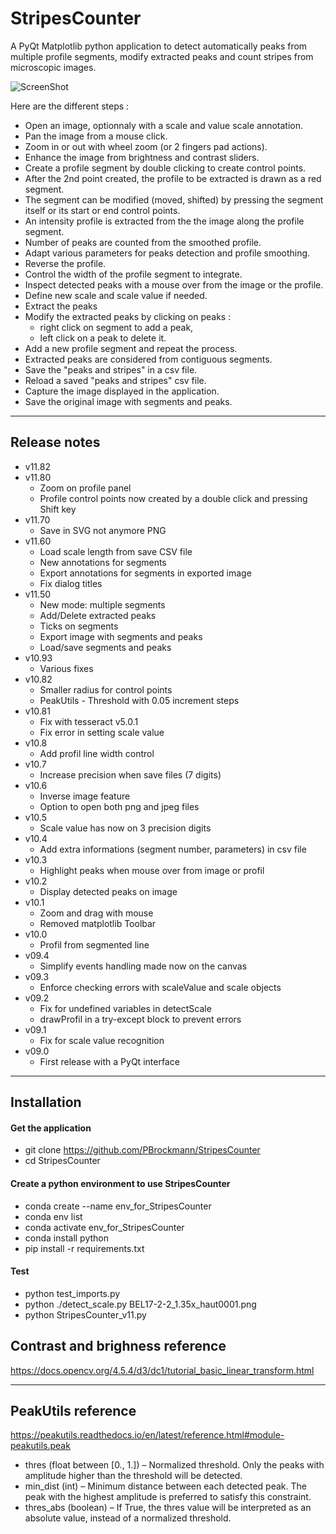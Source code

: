 # StripesCounter

A PyQt Matplotlib python application to detect automatically peaks from
multiple profile segments, modify extracted peaks and count stripes from 
microscopic images.

![ScreenShot](StripesCounter_v11.80.gif)  

Here are the different steps :

* Open an image, optionnaly with a scale and value scale annotation.
* Pan the image from a mouse click.
* Zoom in or out with wheel zoom (or 2 fingers pad actions).
* Enhance the image from brightness and contrast sliders.
* Create a profile segment by double clicking to create control points.
* After the 2nd point created, the profile to be extracted is drawn as a red segment. 
* The segment can be modified (moved, shifted) by pressing the segment itself or its start or end control points.
* An intensity profile is extracted from the the image along the profile segment.
* Number of peaks are counted from the smoothed profile.
* Adapt various parameters for peaks detection and profile smoothing.
* Reverse the profile. 
* Control the width of the profile segment to integrate. 
* Inspect detected peaks with a mouse over from the image or the profile. 
* Define new scale and scale value if needed.
* Extract the peaks
* Modify the extracted peaks by clicking on peaks :
  * right click on segment to add a peak,
  * left click on a peak to delete it.
* Add a new profile segment and repeat the process.
* Extracted peaks are considered from contiguous segments. 
* Save the "peaks and stripes" in a csv file.
* Reload a saved "peaks and stripes" csv file.
* Capture the image displayed in the application.
* Save the original image with segments and peaks.

<hr>

## Release notes

* v11.82
* v11.80
  * Zoom on profile panel
  * Profile control points now created by a double click and pressing Shift key
* v11.70
  * Save in SVG not anymore PNG
* v11.60
  * Load scale length from save CSV file
  * New annotations for segments
  * Export annotations for segments in exported image
  * Fix dialog titles
* v11.50
  * New mode: multiple segments
  * Add/Delete extracted peaks
  * Ticks on segments
  * Export image with segments and peaks
  * Load/save segments and peaks
* v10.93
  * Various fixes
* v10.82
  * Smaller radius for control points
  * PeakUtils - Threshold with 0.05 increment steps
* v10.81
  * Fix with tesseract v5.0.1
  * Fix error in setting scale value
* v10.8
  * Add profil line width control
* v10.7
  * Increase precision when save files (7 digits)
* v10.6
  * Inverse image feature
  * Option to open both png and jpeg files
* v10.5
  * Scale value has now on 3 precision digits
* v10.4
  * Add extra informations (segment number, parameters) in csv file
* v10.3
  * Highlight peaks when mouse over from image or profil
* v10.2
  * Display detected peaks on image
* v10.1
  * Zoom and drag with mouse
  * Removed matplotlib Toolbar
* v10.0
  * Profil from segmented line 
* v09.4
  * Simplify events handling made now on the canvas
* v09.3
  * Enforce checking errors with scaleValue and scale objects
* v09.2
  * Fix for undefined variables in detectScale
  * drawProfil in a try-except block to prevent errors
* v09.1
  * Fix for scale value recognition
* v09.0
  * First release with a PyQt interface

<hr>

## Installation

#### Get the application
 * git clone https://github.com/PBrockmann/StripesCounter
 * cd StripesCounter

#### Create a python environment to use StripesCounter 

 * conda create --name env_for_StripesCounter
 * conda env list
 * conda activate env_for_StripesCounter
 * conda install python
 * pip install -r requirements.txt

#### Test
 * python test_imports.py
 * python ./detect_scale.py BEL17-2-2_1.35x_haut0001.png
 * python StripesCounter_v11.py

## Contrast and brighness reference 

https://docs.opencv.org/4.5.4/d3/dc1/tutorial_basic_linear_transform.html

<hr>

## PeakUtils reference

https://peakutils.readthedocs.io/en/latest/reference.html#module-peakutils.peak

* thres (float between [0., 1.]) – Normalized threshold. Only the peaks with amplitude higher than the threshold will be detected.
* min_dist (int) – Minimum distance between each detected peak. The peak with the highest amplitude is preferred to satisfy this constraint.
* thres_abs (boolean) – If True, the thres value will be interpreted as an absolute value, instead of a normalized threshold.
